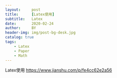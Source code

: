 ```yaml
---
layout:     post
title:      [Latex使用]
subtitle:   Latex
date:       2020-02-24
author:     BY
header-img: img/post-bg-desk.jpg
catalog: true
tags:
    - Latex
    - Paper
    - Math
---
```



Latex使用 https://www.jianshu.com/p/fe4cc62e2a56